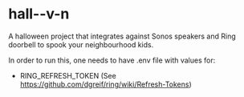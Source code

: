 # hall--v-n

A halloween project that integrates against Sonos speakers and Ring doorbell to spook your neighbourhood kids.

In order to run this, one needs to have .env file with values for:

- RING_REFRESH_TOKEN (See https://github.com/dgreif/ring/wiki/Refresh-Tokens)
